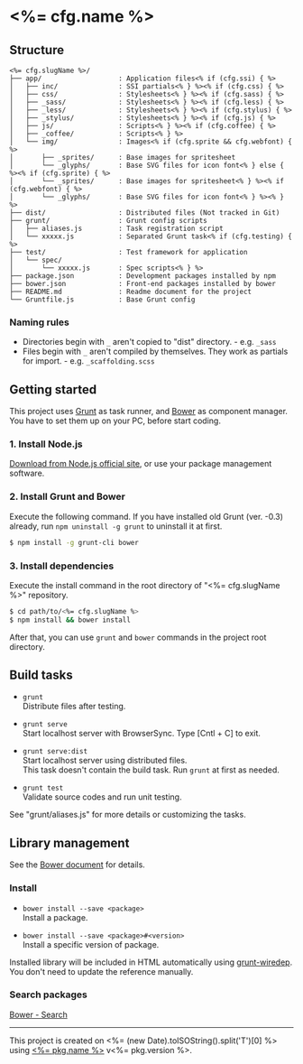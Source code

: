 # <%= cfg.name %>

## Structure
```
<%= cfg.slugName %>/
├── app/                   : Application files<% if (cfg.ssi) { %>
│   ├── inc/               : SSI partials<% } %><% if (cfg.css) { %>
│   ├── css/               : Stylesheets<% } %><% if (cfg.sass) { %>
│   ├── _sass/             : Stylesheets<% } %><% if (cfg.less) { %>
│   ├── _less/             : Stylesheets<% } %><% if (cfg.stylus) { %>
│   ├── _stylus/           : Stylesheets<% } %><% if (cfg.js) { %>
│   ├── js/                : Scripts<% } %><% if (cfg.coffee) { %>
│   ├── _coffee/           : Scripts<% } %>
│   └── img/               : Images<% if (cfg.sprite && cfg.webfont) { %>
│       ├── _sprites/      : Base images for spritesheet
│       └── _glyphs/       : Base SVG files for icon font<% } else { %><% if (cfg.sprite) { %>
│       └── _sprites/      : Base images for spritesheet<% } %><% if (cfg.webfont) { %>
│       └── _glyphs/       : Base SVG files for icon font<% } %><% } %>
├── dist/                  : Distributed files (Not tracked in Git)
├── grunt/                 : Grunt config scripts
│   ├── aliases.js         : Task registration script
│   └── xxxxx.js           : Separated Grunt task<% if (cfg.testing) { %>
├── test/                  : Test framework for application
│   └── spec/
│       └── xxxxx.js       : Spec scripts<% } %>
├── package.json           : Development packages installed by npm
├── bower.json             : Front-end packages installed by bower
├── README.md              : Readme document for the project
└── Gruntfile.js           : Base Grunt config
```

### Naming rules
* Directories begin with `_` aren't copied to "dist" directory. - e.g. `_sass`
* Files begin with `_` aren't compiled by themselves. They work as partials for import. - e.g. `_scaffolding.scss`

## Getting started
This project uses [Grunt](http://gruntjs.com/) as task runner, and [Bower](http://bower.io/) as component manager.  
You have to set them up on your PC, before start coding.

### 1. Install Node.js
[Download from Node.js official site](http://nodejs.org/), or use your package management software.

### 2. Install Grunt and Bower
Execute the following command.
If you have installed old Grunt (ver. -0.3) already, run `npm uninstall -g grunt` to uninstall it at first.

```sh
$ npm install -g grunt-cli bower
```

### 3. Install dependencies
Execute the install command in the root directory of "<%= cfg.slugName %>" repository.

```sh
$ cd path/to/<%= cfg.slugName %>
$ npm install && bower install
```

After that, you can use `grunt` and `bower` commands in the project root directory.

## Build tasks
* `grunt`  
  Distribute files after testing.

* `grunt serve`  
  Start localhost server with BrowserSync.
  Type [Cntl + C] to exit.

* `grunt serve:dist`  
  Start localhost server using distributed files.  
  This task doesn't contain the build task. Run `grunt` at first as needed.

* `grunt test`  
  Validate source codes and run unit testing.

See "grunt/aliases.js" for more details or customizing the tasks.

## Library management
See the [Bower document](http://bower.io/#usage) for details.

### Install

* `bower install --save <package>`  
  Install a package.

* `bower install --save <package>#<version>`  
  Install a specific version of package.

Installed library will be included in HTML automatically using [grunt-wiredep](https://github.com/stephenplusplus/grunt-wiredep).
You don't need to update the reference manually.

### Search packages
[Bower - Search](http://bower.io/search/)

----

This project is created on <%= (new Date).toISOString().split('T')[0] %> using [<%= pkg.name %>](<%= pkg.homepage %>) v<%= pkg.version %>.
